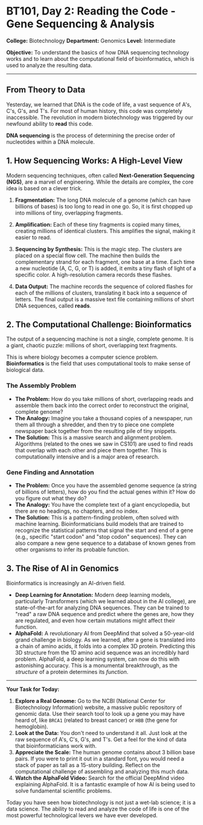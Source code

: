 # BT101, Day 2: Reading the Code - Gene Sequencing & Analysis

**College:** Biotechnology
**Department:** Genomics
**Level:** Intermediate

**Objective:** To understand the basics of how DNA sequencing technology works and to learn about the computational field of bioinformatics, which is used to analyze the resulting data.

---

## From Theory to Data

Yesterday, we learned that DNA is the code of life, a vast sequence of A's, C's, G's, and T's. For most of human history, this code was completely inaccessible. The revolution in modern biotechnology was triggered by our newfound ability to **read** this code.

**DNA sequencing** is the process of determining the precise order of nucleotides within a DNA molecule.

## 1. How Sequencing Works: A High-Level View

Modern sequencing techniques, often called **Next-Generation Sequencing (NGS)**, are a marvel of engineering. While the details are complex, the core idea is based on a clever trick.

1.  **Fragmentation:** The long DNA molecule of a genome (which can have billions of bases) is too long to read in one go. So, it is first chopped up into millions of tiny, overlapping fragments.

2.  **Amplification:** Each of these tiny fragments is copied many times, creating millions of identical clusters. This amplifies the signal, making it easier to read.

3.  **Sequencing by Synthesis:** This is the magic step. The clusters are placed on a special flow cell. The machine then builds the complementary strand for each fragment, one base at a time. Each time a new nucleotide (A, C, G, or T) is added, it emits a tiny flash of light of a specific color. A high-resolution camera records these flashes.

4.  **Data Output:** The machine records the sequence of colored flashes for each of the millions of clusters, translating it back into a sequence of letters. The final output is a massive text file containing millions of short DNA sequences, called **reads**.

## 2. The Computational Challenge: Bioinformatics

The output of a sequencing machine is not a single, complete genome. It is a giant, chaotic puzzle: millions of short, overlapping text fragments.

This is where biology becomes a computer science problem. **Bioinformatics** is the field that uses computational tools to make sense of biological data.

### The Assembly Problem

*   **The Problem:** How do you take millions of short, overlapping reads and assemble them back into the correct order to reconstruct the original, complete genome?
*   **The Analogy:** Imagine you take a thousand copies of a newspaper, run them all through a shredder, and then try to piece one complete newspaper back together from the resulting pile of tiny snippets.
*   **The Solution:** This is a massive search and alignment problem. Algorithms (related to the ones we saw in CS101) are used to find reads that overlap with each other and piece them together. This is computationally intensive and is a major area of research.

### Gene Finding and Annotation

*   **The Problem:** Once you have the assembled genome sequence (a string of billions of letters), how do you find the actual genes within it? How do you figure out what they do?
*   **The Analogy:** You have the complete text of a giant encyclopedia, but there are no headings, no chapters, and no index.
*   **The Solution:** This is a pattern-finding problem, often solved with machine learning. Bioinformaticians build models that are trained to recognize the statistical patterns that signal the start and end of a gene (e.g., specific "start codon" and "stop codon" sequences). They can also compare a new gene sequence to a database of known genes from other organisms to infer its probable function.

## 3. The Rise of AI in Genomics

Bioinformatics is increasingly an AI-driven field.

*   **Deep Learning for Annotation:** Modern deep learning models, particularly Transformers (which we learned about in the AI college), are state-of-the-art for analyzing DNA sequences. They can be trained to "read" a raw DNA sequence and predict where the genes are, how they are regulated, and even how certain mutations might affect their function.
*   **AlphaFold:** A revolutionary AI from DeepMind that solved a 50-year-old grand challenge in biology. As we learned, after a gene is translated into a chain of amino acids, it folds into a complex 3D protein. Predicting this 3D structure from the 1D amino acid sequence was an incredibly hard problem. AlphaFold, a deep learning system, can now do this with astonishing accuracy. This is a monumental breakthrough, as the *structure* of a protein determines its *function*.

---

**Your Task for Today:**

1.  **Explore a Real Genome:** Go to the NCBI (National Center for Biotechnology Information) website, a massive public repository of genomic data. Use their search tool to look up a gene you may have heard of, like `BRCA1` (related to breast cancer) or `HBB` (the gene for hemoglobin).
2.  **Look at the Data:** You don't need to understand it all. Just look at the raw sequence of A's, C's, G's, and T's. Get a feel for the kind of data that bioinformaticians work with.
3.  **Appreciate the Scale:** The human genome contains about 3 billion base pairs. If you were to print it out in a standard font, you would need a stack of paper as tall as a 15-story building. Reflect on the computational challenge of assembling and analyzing this much data.
4.  **Watch the AlphaFold Video:** Search for the official DeepMind video explaining AlphaFold. It is a fantastic example of how AI is being used to solve fundamental scientific problems.

Today you have seen how biotechnology is not just a wet-lab science; it is a data science. The ability to read and analyze the code of life is one of the most powerful technological levers we have ever developed.
